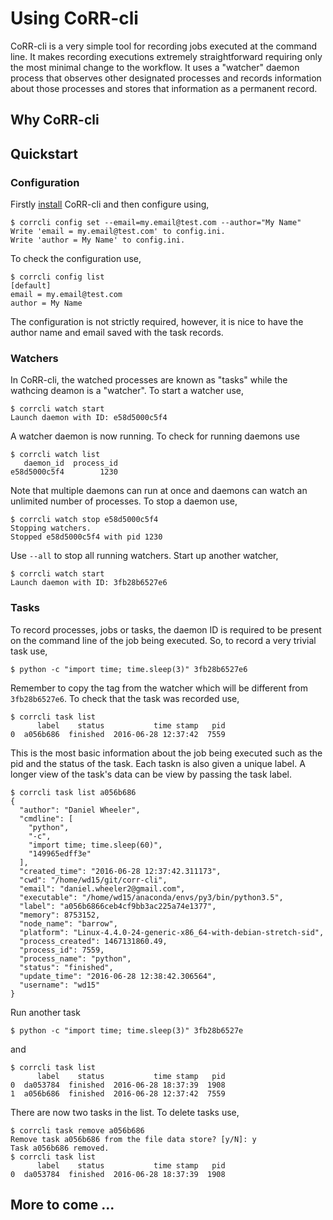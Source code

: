 # Using CoRR-cli

CoRR-cli is a very simple tool for recording jobs executed at the
command line. It makes recording executions extremely straightforward
requiring only the most minimal change to the workflow. It uses a
"watcher" daemon process that observes other designated processes and
records information about those processes and stores that information
as a permanent record.

## Why CoRR-cli

## Quickstart

### Configuration

Firstly [install](INSTALLATION.md) CoRR-cli and then configure using,

    $ corrcli config set --email=my.email@test.com --author="My Name"
    Write 'email = my.email@test.com' to config.ini.
    Write 'author = My Name' to config.ini.

To check the configuration use,

    $ corrcli config list
    [default]
    email = my.email@test.com
    author = My Name

The configuration is not strictly required, however, it is nice to
have the author name and email saved with the task records.

### Watchers

In CoRR-cli, the watched processes are known as "tasks" while the
wathcing deamon is a "watcher". To start a watcher use,

    $ corrcli watch start
    Launch daemon with ID: e58d5000c5f4

A watcher daemon is now running. To check for running daemons use

    $ corrcli watch list
       daemon_id  process_id
    e58d5000c5f4        1230

Note that multiple daemons can run at once and daemons can watch an
unlimited number of processes. To stop a daemon use,

    $ corrcli watch stop e58d5000c5f4
    Stopping watchers.
    Stopped e58d5000c5f4 with pid 1230

Use `--all` to stop all running watchers. Start up another watcher,

    $ corrcli watch start
    Launch daemon with ID: 3fb28b6527e6

### Tasks

To record processes, jobs or tasks, the daemon ID is required to be
present on the command line of the job being executed. So, to record a very trivial
task use,

    $ python -c "import time; time.sleep(3)" 3fb28b6527e6

Remember to copy the tag from the watcher which will be different from
`3fb28b6527e6`. To check that the task was recorded use,

    $ corrcli task list
          label    status           time stamp   pid
    0  a056b686  finished  2016-06-28 12:37:42  7559

This is the most basic information about the job being executed such
as the pid and the status of the task. Each taskn is also given a
unique label. A longer view of the task's data can be view by passing
the task label.

    $ corrcli task list a056b686
    {
      "author": "Daniel Wheeler",
      "cmdline": [
        "python",
        "-c",
        "import time; time.sleep(60)",
        "149965edff3e"
      ],
      "created_time": "2016-06-28 12:37:42.311173",
      "cwd": "/home/wd15/git/corr-cli",
      "email": "daniel.wheeler2@gmail.com",
      "executable": "/home/wd15/anaconda/envs/py3/bin/python3.5",
      "label": "a056b6866ceb4cf9bb3ac225a74e1377",
      "memory": 8753152,
      "node_name": "barrow",
      "platform": "Linux-4.4.0-24-generic-x86_64-with-debian-stretch-sid",
      "process_created": 1467131860.49,
      "process_id": 7559,
      "process_name": "python",
      "status": "finished",
      "update_time": "2016-06-28 12:38:42.306564",
      "username": "wd15"
    }

Run another task

    $ python -c "import time; time.sleep(3)" 3fb28b6527e

and

    $ corrcli task list
          label    status           time stamp   pid
    0  da053784  finished  2016-06-28 18:37:39  1908
    1  a056b686  finished  2016-06-28 12:37:42  7559

There are now two tasks in the list. To delete tasks use,

    $ corrcli task remove a056b686
    Remove task a056b686 from the file data store? [y/N]: y
    Task a056b686 removed.
    $ corrcli task list
          label    status           time stamp   pid
    0  da053784  finished  2016-06-28 18:37:39  1908

## More to come ...
